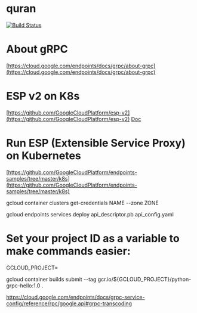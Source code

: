 # quran

[![Build Status](https://travis-ci.org/octabytes/quran.svg?branch=master)](https://travis-ci.org/octabytes/quran)

# About gRPC
[https://cloud.google.com/endpoints/docs/grpc/about-grpc](https://cloud.google.com/endpoints/docs/grpc/about-grpc)

# ESP v2 on K8s
[https://github.com/GoogleCloudPlatform/esp-v2](https://github.com/GoogleCloudPlatform/esp-v2)
[Doc](https://github.com/GoogleCloudPlatform/esp-v2/blob/master/doc/esp-v2-on-k8s.md)

# Run ESP (Extensible Service Proxy) on Kubernetes
[https://github.com/GoogleCloudPlatform/endpoints-samples/tree/master/k8s](https://github.com/GoogleCloudPlatform/endpoints-samples/tree/master/k8s)

gcloud container clusters get-credentials NAME --zone ZONE

gcloud endpoints services deploy api_descriptor.pb api_config.yaml

# Set your project ID as a variable to make commands easier:
GCLOUD_PROJECT=<Your Project ID>

gcloud container builds submit --tag gcr.io/${GCLOUD_PROJECT}/python-grpc-hello:1.0 .


https://cloud.google.com/endpoints/docs/grpc-service-config/reference/rpc/google.api#grpc-transcoding
